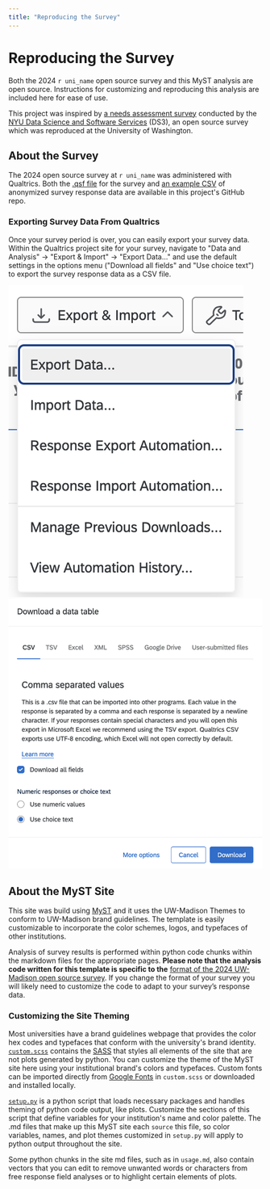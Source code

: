 ```yaml
---
title: "Reproducing the Survey"
---
```


# Reproducing the Survey

Both the 2024 `r uni_name` open source survey and this MyST analysis are open source. Instructions for customizing and reproducing this analysis are included here for ease of use.

This project was inspired by [a needs assessment survey](https://github.com/ds3-nyu/Needs-Assessment-Survey) conducted by the [NYU Data Science and Software Services](https://cds.nyu.edu/ds3/) (DS3), an open source survey which was reproduced at the University of Washington.

## About the Survey

The 2024 open source survey at `r uni_name` was administered with Qualtrics. Both the [.qsf file](https://github.com/UW-Madison-DSI/open_source_survey_results/blob/main/Open_Source_Program_Office_Survey.qsf) for the survey and [an example CSV](https://github.com/UW-Madison-DSI/open_source_survey_results_myst/blob/main/docs/data/survey_data.csv) of anonymized survey response data are available in this project's GitHub repo.

### Exporting Survey Data From Qualtrics
Once your survey period is over, you can easily export your survey data. Within the Qualtrics project site for your survey, navigate to "Data and Analysis" $\rightarrow$ "Export & Import" $\rightarrow$ "Export Data..." and use the default settings in the options menu ("Download all fields" and "Use choice text") to export the survey response data as a CSV file.

![Select Export Data..](../images/qualtrics_export_menu.jpg)
![Use the default options in the pop-up download options menu](../images/qualtrics_csv_export.jpg)

## About the MyST Site
This site was build using [MyST](https://mystmd.org) and it uses the UW-Madison Themes to conform to UW-Madison brand guidelines. The template is easily customizable to incorporate the color schemes, logos, and typefaces of other institutions.

Analysis of survey results is performed within python code chunks within the markdown files for the appropriate pages. **Please note that the analysis code written for this template is specific to the** [format of the 2024 UW-Madison open source survey](https://github.com/UW-Madison-DSI/open_source_survey_results_myst/blob/main/docs/data/survey_data.csv). If you change the format of your survey you will likely need to customize the code to adapt to your survey’s response data.

### Customizing the Site Theming

Most universities have a brand guidelines webpage that provides the color hex codes and typefaces that conform with the university's brand identity. [`custom.scss`](https://github.com/UW-Madison-DSI/open_source_survey_results/blob/main/custom.scss) contains the [SASS](https://sass-lang.com/) that styles all elements of the site that are not plots generated by python. You can customize the theme of the MyST site here using your institutional brand's colors and typefaces. Custom fonts can be imported directly from [Google Fonts](https://fonts.google.com/) in `custom.scss` or downloaded and installed locally.

[`setup.py`](https://github.com/UW-Madison-DSI/open_source_survey_results_myst/blob/main/setup.py) is a python script that loads necessary packages and handles theming of python code output, like plots. Customize the sections of this script that define variables for your institution's name and color palette. The .md files that make up this MyST site each `source` this file, so color variables, names, and plot themes customized in `setup.py` will apply to python output throughout the site.

Some python chunks in the site md files, such as in `usage.md`, also contain vectors that you can edit to remove unwanted words or characters from free response field analyses or to highlight certain elements of plots.